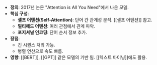 - **정의**: 2017년 논문 "Attention is All You Need"에서 나온 모델.
- **핵심 구성**:
    - **셀프 어텐션(Self-Attention)**: 단어 간 관계성 분석. [[셀프 어텐션]] 참고.
    - **멀티헤드 어텐션**: 여러 관점에서 관계 파악.
    - **포지셔널 인코딩**: 단어 순서 정보 추가.
- **장점**:
    - 긴 시퀀스 처리 가능.
    - 병렬 연산으로 속도 빠름.
- **영향**: [[BERT]], [[GPT]] 같은 모델의 기반 됨. [[텍스트 마이닝]]에도 활용.